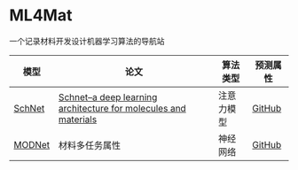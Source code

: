 # ML4Mat

一个记录材料开发设计机器学习算法的导航站

| 模型                                                             | 论文                                                                                                                                                                                      | 算法类型  | 预测属性         |
| -------------------------------------------------------------- | --------------------------------------------------------------------------------------------------------------------------------------------------------------------------------------- | ----- | ------------ |
| [SchNet](https://github.com/atomistic-machine-learning/SchNet) | [Schnet–a deep learning architecture for molecules and materials](https://pubs.aip.org/aip/jcp/article-abstract/148/24/241722/962591/SchNet-A-deep-learning-architecture-for-molecules) | 注意力模型 | [GitHub](链接) |
| [MODNet](链接)                                                   | 材料多任务属性                                                                                                                                                                                 | 神经网络  | [GitHub](链接) |
